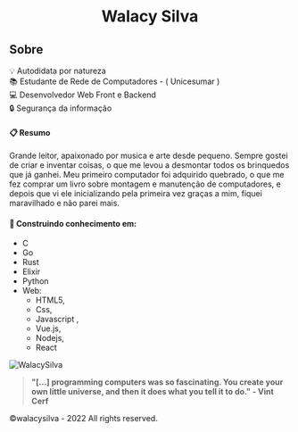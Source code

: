 <h1 align="Center">Walacy Silva</h1>

## Sobre

:bulb: Autodidata por natureza</br>
:books: Estudante de Rede de Computadores - ( Unicesumar )</br>
:computer: Desenvolvedor Web Front e Backend</br>
:lock: Segurança da informação</br>

#### :clipboard: Resumo
Grande leitor, apaixonado por musica e arte desde pequeno. Sempre gostei de criar e inventar coisas, o que me levou a desmontar todos os brinquedos que já ganhei. Meu primeiro computador foi adquirido quebrado, o que me fez comprar um livro sobre montagem e manutenção de computadores, e depois que vi ele inicializando pela primeira vez graças a mim, fiquei maravilhado e não parei mais.

#### 🚧 Construindo conhecimento em:

- C
- Go
- Rust
- Elixir
- Python
- Web:
   - HTML5, 
   - Css, 
   - Javascript ,
   - Vue.js,
   - Nodejs,
   - React
 

![WalacySilva](https://github-readme-stats.vercel.app/api?username=walacysilvam&show_icons=true&theme=dark)


> <strong>"[...] programming computers was so fascinating. You create your own little universe, and then it does what you tell it to do." - Vint Cerf</strong>


©walacysilva - 2022 All rights reserved.
